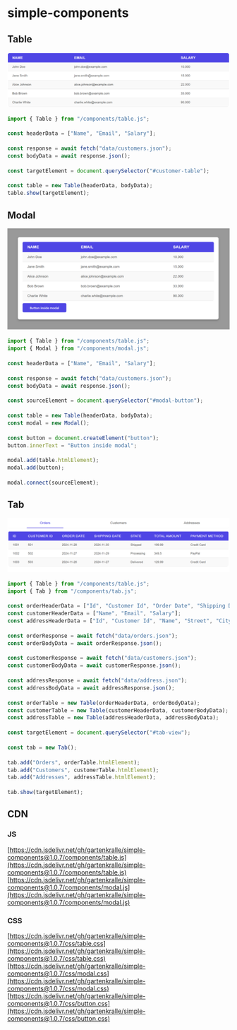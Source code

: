 # simple-components

## Table

![Class diagram](images/table.png)

```javascript
import { Table } from "/components/table.js";

const headerData = ["Name", "Email", "Salary"];

const response = await fetch("data/customers.json");
const bodyData = await response.json();

const targetElement = document.querySelector("#customer-table");

const table = new Table(headerData, bodyData);
table.show(targetElement);
```

## Modal

![Class diagram](images/modal.png)

```javascript
import { Table } from "/components/table.js";
import { Modal } from "/components/modal.js";

const headerData = ["Name", "Email", "Salary"];

const response = await fetch("data/customers.json");
const bodyData = await response.json();

const sourceElement = document.querySelector("#modal-button");

const table = new Table(headerData, bodyData);
const modal = new Modal();

const button = document.createElement("button");
button.innerText = "Button inside modal";

modal.add(table.htmlElement);
modal.add(button);

modal.connect(sourceElement);
```

## Tab

![Class diagram](images/tab.png)

```javascript
import { Table } from "/components/table.js";
import { Tab } from "/components/tab.js";

const orderHeaderData = ["Id", "Customer Id", "Order Date", "Shipping Date", "State", "Total Amount", "Payment Method"];
const customerHeaderData = ["Name", "Email", "Salary"];
const addressHeaderData = ["Id", "Customer Id", "Name", "Street", "City", "State", "Postal Code", "Country", "Phone", "Type"];

const orderResponse = await fetch("data/orders.json");
const orderBodyData = await orderResponse.json();

const customerResponse = await fetch("data/customers.json");
const customerBodyData = await customerResponse.json();

const addressResponse = await fetch("data/address.json");
const addressBodyData = await addressResponse.json();

const orderTable = new Table(orderHeaderData, orderBodyData);
const customerTable = new Table(customerHeaderData, customerBodyData);
const addressTable = new Table(addressHeaderData, addressBodyData);

const targetElement = document.querySelector("#tab-view");

const tab = new Tab();

tab.add("Orders", orderTable.htmlElement);
tab.add("Customers", customerTable.htmlElement);
tab.add("Addresses", addressTable.htmlElement);

tab.show(targetElement);
```

## CDN

### JS

[https://cdn.jsdelivr.net/gh/gartenkralle/simple-components@1.0.7/components/table.js](https://cdn.jsdelivr.net/gh/gartenkralle/simple-components@1.0.7/components/table.js)
[https://cdn.jsdelivr.net/gh/gartenkralle/simple-components@1.0.7/components/modal.js](https://cdn.jsdelivr.net/gh/gartenkralle/simple-components@1.0.7/components/modal.js)

### CSS

[https://cdn.jsdelivr.net/gh/gartenkralle/simple-components@1.0.7/css/table.css](https://cdn.jsdelivr.net/gh/gartenkralle/simple-components@1.0.7/css/table.css)
[https://cdn.jsdelivr.net/gh/gartenkralle/simple-components@1.0.7/css/modal.css](https://cdn.jsdelivr.net/gh/gartenkralle/simple-components@1.0.7/css/modal.css)
[https://cdn.jsdelivr.net/gh/gartenkralle/simple-components@1.0.7/css/button.css](https://cdn.jsdelivr.net/gh/gartenkralle/simple-components@1.0.7/css/button.css)
